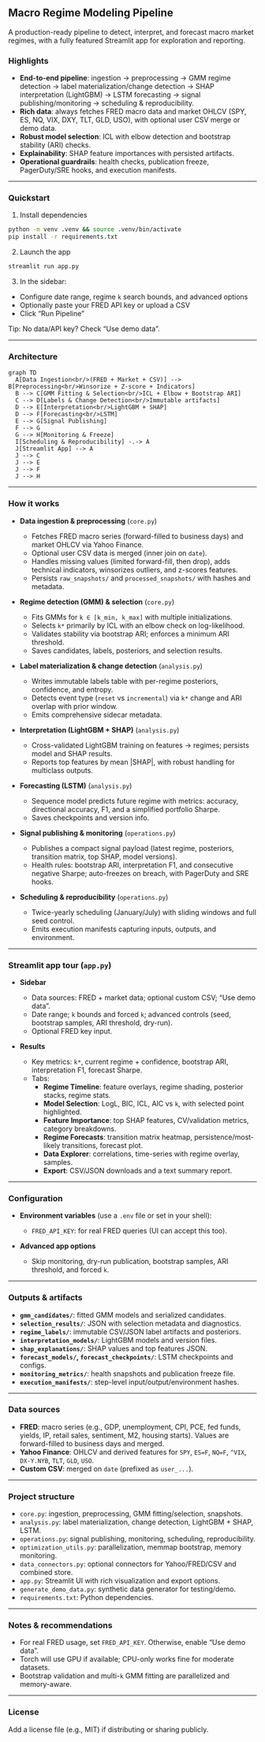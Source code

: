 ## Macro Regime Modeling Pipeline

A production-ready pipeline to detect, interpret, and forecast macro market regimes, with a fully featured Streamlit app for exploration and reporting.

### Highlights
- **End-to-end pipeline**: ingestion → preprocessing → GMM regime detection → label materialization/change detection → SHAP interpretation (LightGBM) → LSTM forecasting → signal publishing/monitoring → scheduling & reproducibility.
- **Rich data**: always fetches FRED macro data and market OHLCV (SPY, ES, NQ, VIX, DXY, TLT, GLD, USO), with optional user CSV merge or demo data.
- **Robust model selection**: ICL with elbow detection and bootstrap stability (ARI) checks.
- **Explainability**: SHAP feature importances with persisted artifacts.
- **Operational guardrails**: health checks, publication freeze, PagerDuty/SRE hooks, and execution manifests.

---

### Quickstart
1) Install dependencies
```bash
python -m venv .venv && source .venv/bin/activate
pip install -r requirements.txt
```

2) Launch the app
```bash
streamlit run app.py
```

3) In the sidebar:
- Configure date range, regime `k` search bounds, and advanced options
- Optionally paste your FRED API key or upload a CSV
- Click “Run Pipeline”

Tip: No data/API key? Check “Use demo data”.

---

### Architecture
```mermaid
graph TD
  A[Data Ingestion<br/>(FRED + Market + CSV)] --> B[Preprocessing<br/>Winsorize + Z-score + Indicators]
  B --> C[GMM Fitting & Selection<br/>ICL + Elbow + Bootstrap ARI]
  C --> D[Labels & Change Detection<br/>Immutable artifacts]
  D --> E[Interpretation<br/>LightGBM + SHAP]
  D --> F[Forecasting<br/>LSTM]
  E --> G[Signal Publishing]
  F --> G
  G --> H[Monitoring & Freeze]
  I[Scheduling & Reproducibility] -.-> A
  J[Streamlit App] --> A
  J --> C
  J --> E
  J --> F
  J --> H
```

---

### How it works
- **Data ingestion & preprocessing** (`core.py`)
  - Fetches FRED macro series (forward-filled to business days) and market OHLCV via Yahoo Finance.
  - Optional user CSV data is merged (inner join on `date`).
  - Handles missing values (limited forward-fill, then drop), adds technical indicators, winsorizes outliers, and z-scores features.
  - Persists `raw_snapshots/` and `processed_snapshots/` with hashes and metadata.

- **Regime detection (GMM) & selection** (`core.py`)
  - Fits GMMs for `k ∈ [k_min, k_max]` with multiple initializations.
  - Selects `k*` primarily by ICL with an elbow check on log-likelihood.
  - Validates stability via bootstrap ARI; enforces a minimum ARI threshold.
  - Saves candidates, labels, posteriors, and selection results.

- **Label materialization & change detection** (`analysis.py`)
  - Writes immutable labels table with per-regime posteriors, confidence, and entropy.
  - Detects event type (`reset` vs `incremental`) via `k*` change and ARI overlap with prior window.
  - Emits comprehensive sidecar metadata.

- **Interpretation (LightGBM + SHAP)** (`analysis.py`)
  - Cross-validated LightGBM training on features → regimes; persists model and SHAP results.
  - Reports top features by mean |SHAP|, with robust handling for multiclass outputs.

- **Forecasting (LSTM)** (`analysis.py`)
  - Sequence model predicts future regime with metrics: accuracy, directional accuracy, F1, and a simplified portfolio Sharpe.
  - Saves checkpoints and version info.

- **Signal publishing & monitoring** (`operations.py`)
  - Publishes a compact signal payload (latest regime, posteriors, transition matrix, top SHAP, model versions).
  - Health rules: bootstrap ARI, interpretation F1, and consecutive negative Sharpe; auto-freezes on breach, with PagerDuty and SRE hooks.

- **Scheduling & reproducibility** (`operations.py`)
  - Twice-yearly scheduling (January/July) with sliding windows and full seed control.
  - Emits execution manifests capturing inputs, outputs, and environment.

---

### Streamlit app tour (`app.py`)
- **Sidebar**
  - Data sources: FRED + market data; optional custom CSV; “Use demo data”.
  - Date range; `k` bounds and forced `k`; advanced controls (seed, bootstrap samples, ARI threshold, dry-run).
  - Optional FRED key input.

- **Results**
  - Key metrics: `k*`, current regime + confidence, bootstrap ARI, interpretation F1, forecast Sharpe.
  - Tabs:
    - **Regime Timeline**: feature overlays, regime shading, posterior stacks, regime stats.
    - **Model Selection**: LogL, BIC, ICL, AIC vs `k`, with selected point highlighted.
    - **Feature Importance**: top SHAP features, CV/validation metrics, category breakdowns.
    - **Regime Forecasts**: transition matrix heatmap, persistence/most-likely transitions, forecast plot.
    - **Data Explorer**: correlations, time-series with regime overlay, samples.
    - **Export**: CSV/JSON downloads and a text summary report.

---

### Configuration
- **Environment variables** (use a `.env` file or set in your shell):
  - `FRED_API_KEY`: for real FRED queries (UI can accept this too).


- **Advanced app options**
  - Skip monitoring, dry-run publication, bootstrap samples, ARI threshold, and forced `k`.

---

### Outputs & artifacts
- **`gmm_candidates/`**: fitted GMM models and serialized candidates.
- **`selection_results/`**: JSON with selection metadata and diagnostics.
- **`regime_labels/`**: immutable CSV/JSON label artifacts and posteriors.
- **`interpretation_models/`**: LightGBM models and version files.
- **`shap_explanations/`**: SHAP values and top features JSON.
- **`forecast_models/`, `forecast_checkpoints/`**: LSTM checkpoints and configs.
- **`monitoring_metrics/`**: health snapshots and publication freeze file.
- **`execution_manifests/`**: step-level input/output/environment hashes.

---

### Data sources
- **FRED**: macro series (e.g., GDP, unemployment, CPI, PCE, fed funds, yields, IP, retail sales, sentiment, M2, housing starts). Values are forward-filled to business days and merged.
- **Yahoo Finance**: OHLCV and derived features for `SPY`, `ES=F`, `NQ=F`, `^VIX`, `DX-Y.NYB`, `TLT`, `GLD`, `USO`.
- **Custom CSV**: merged on `date` (prefixed as `user_...`).

---

### Project structure
- `core.py`: ingestion, preprocessing, GMM fitting/selection, snapshots.
- `analysis.py`: label materialization, change detection, LightGBM + SHAP, LSTM.
- `operations.py`: signal publishing, monitoring, scheduling, reproducibility.
- `optimization_utils.py`: parallelization, memmap bootstrap, memory monitoring.
- `data_connectors.py`: optional connectors for Yahoo/FRED/CSV and combined store.
- `app.py`: Streamlit UI with rich visualization and export options.
- `generate_demo_data.py`: synthetic data generator for testing/demo.
- `requirements.txt`: Python dependencies.

---

### Notes & recommendations
- For real FRED usage, set `FRED_API_KEY`. Otherwise, enable “Use demo data”.
- Torch will use GPU if available; CPU-only works fine for moderate datasets.
- Bootstrap validation and multi-`k` GMM fitting are parallelized and memory-aware.

---

### License
Add a license file (e.g., MIT) if distributing or sharing publicly.


